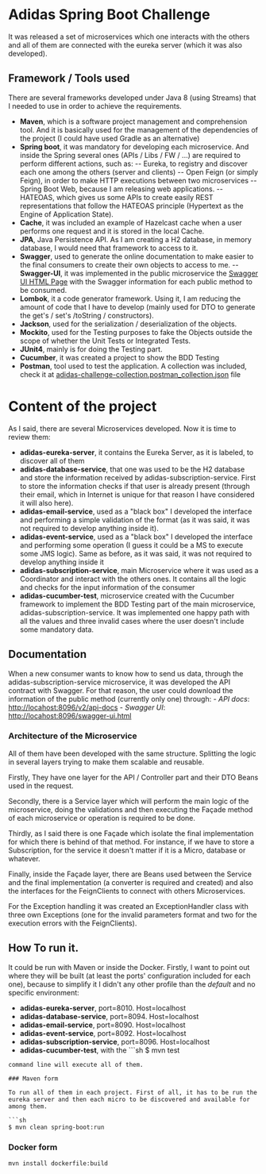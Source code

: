 # Adidas Spring Boot Challenge
It was released a set of microservices which one interacts with the others and all of them are connected with the eureka server (which it was also developed).

## Framework / Tools used
There are several frameworks developed under Java 8 (using Streams) that I needed to use in order to achieve the requirements.

  - **Maven**, which is a software project management and comprehension tool. And it is basically used for the management of the dependencies of the project (I could have used Gradle as an alternative)
  - **Spring boot**, it was mandatory for developing each microservice. And inside the Spring several ones (APIs / Libs / FW / ...) are required to perform different actions, such as:
  -- Eureka, to registry and discover each one among the others (server and clients)
  -- Open Feign (or simply Feign), in order to make HTTP executions between two microservices
    -- Spring Boot Web, because I am releasing web applications.
  -- HATEOAS, which gives us some APIs to create easily REST representations that follow the HATEOAS principle (Hypertext as the Engine of Application State).
  - **Cache**, it was included an example of Hazelcast cache when a user performs one request and it is stored in the local Cache.
  - **JPA**, Java Persistence API. As I am creating a H2 database, in memory database, I would need that framework to access to it.
  - **Swagger**, used to generate the online documentation to make easier to the final consumers to create their own objects to access to me.
	-- **Swagger-UI**, it was implemented in the public microservice the [Swagger UI HTML Page](http://localhost:port/swagger-ui.html) with the Swagger information for each public method to be consumed.
  - **Lombok**, it a code generator framework. Using it, I am reducing the amount of code that I have to develop (mainly used for DTO to generate the get's / set's /toString / constructors).
  - **Jackson**, used for the serialization / deserialization of the objects.
  - **Mockito**, used for the Testing purposes to fake the Objects outside the scope of whether the Unit Tests or Integrated Tests.
  - **JUnit4**, mainly is for doing the Testing part.
  - **Cucumber**, it was created a project to show the BDD Testing
  - **Postman**, tool used to test the application. A collection was included, check it at [adidas-challenge-collection.postman_collection.json](/adidas-challenge-collection.postman_collection.json) file

# Content of the project
As I said, there are several Microservices developed. Now it is time to review them:
  - **adidas-eureka-server**, it contains the Eureka Server, as it is labeled, to discover all of them
  - **adidas-database-service**, that one was used to be the H2 database and store the information received by adidas-subscription-service. First to store the information checks if that user is already present (through their email, which in Internet is unique for that reason I have considered it will also here).
  - **adidas-email-service**, used as a "black box" I developed the interface and performing a simple validation of the format (as it was said, it was not required to develop anything inside it).
  - **adidas-event-service**, used as a "black box" I developed the interface and performing some operation (I guess it could be a MS to execute some JMS logic). Same as before, as it was said, it was not required to develop anything inside it
  - **adidas-subscription-service**, main Microservice where it was used as a Coordinator and interact with the others ones. It contains all the logic and checks for the input information of the consumer
  - **adidas-cucumber-test**, microservice created with the Cucumber framework to implement the BDD Testing part of the main microservice, adidas-subscription-service. It was implemented one happy path with all the values and three invalid cases where the user doesn't include some mandatory data.

## Documentation
When a new consumer wants to know how to send us data, through the adidas-subscription-service microservice, it was developed the API contract with Swagger. For that reason, the user could download the information of the public method (currently only one) through:
	- *API docs*: <http://locahost:8096/v2/api-docs>
	- *Swagger UI*: <http://locahost:8096/swagger-ui.html>
### Architecture of the Microservice
All of them have been developed with the same structure. Splitting the logic in several layers trying to make them scalable and reusable.

Firstly, They have one layer for the API / Controller part and their DTO Beans used in the request.

Secondly, there is a Service layer which will perform the main logic of the microservice, doing the validations and then executing the Façade method of each microservice or operation is required to be done.

Thirdly, as I said there is one Façade which isolate the final implementation for which there is behind of that method. For instance, if we have to store a Subscription, for the service it doesn't matter if it is a Micro, database or whatever.

Finally, inside the Façade layer, there are Beans used between the Service and the final implementation (a converter is required and created) and also the interfaces for the FeignClients to connect with others Microservices.

For the Exception handling it was created an ExceptionHandler class with three own Exceptions (one for the invalid parameters format and two for the execution errors with the FeignClients).

## How To run it.
It could be run with Maven or inside the Docker. Firstly, I want to point out where they will be built (at least the ports' configuration included for each one), because to simplify it I didn't any other profile than the *default* and no specific environment:
  - **adidas-eureka-server**, port=8010. Host=localhost
  - **adidas-database-service**, port=8094. Host=localhost
  - **adidas-email-service**, port=8090. Host=localhost
  - **adidas-event-service**, port=8092. Host=localhost
  - **adidas-subscription-service**, port=8096. Host=localhost
  - **adidas-cucumber-test**, with the ```sh
  $ mvn test
  ```
  command line will execute all of them.

### Maven form

To run all of them in each project. First of all, it has to be run the eureka server and then each micro to be discovered and available for among them.

```sh
$ mvn clean spring-boot:run
```

### Docker form

```sh
mvn install dockerfile:build
```

